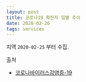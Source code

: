 ```yaml
---
layout: post
title: 코로나19 확진자 일별 추이
date: 2020-02-26
tags: services
---
```


<canvas id="myChart"></canvas>

<script>
require(['init'], (initTest) => {
  require(['jquery', '/assets/vendor/Chart.bundle.min.js'], function(jquery, Chart){
    $(document).ready(function(){
      let ctx = document.getElementById('myChart').getContext('2d');

      const COL_COUNT = 4;
      const INDEX_DATE = 0;
      const INDEX_COUNT = 1;
      const INDEX_TYPE = 2;
      const INDEX_DESC = 3;

      const covid19 = [
        ['2020-01-27', '4', AREAS[INDEX_DOMESTIC], '오전, 질병관리본부'],
        ['2020-02-01', '12', AREAS[INDEX_DOMESTIC], '09시, 질병관리본부'],
        ['2020-02-02', '15', AREAS[INDEX_DOMESTIC], '09시, 질병관리본부'],
        ['2020-02-09', '25', AREAS[INDEX_DOMESTIC], '09시, 질병관리본부'],
        ['2020-02-17', '30', AREAS[INDEX_DOMESTIC], '09시, 질병관리본부'],
      	['2020-02-18', '31', AREAS[INDEX_DOMESTIC], '09시, 질병관리본부'],
        ['2020-02-20', '104', AREAS[INDEX_DOMESTIC], '16시, 질병관리본부'],
        ['2020-02-21', '156', AREAS[INDEX_DOMESTIC], '09시, 질병관리본부'],
        ['2020-02-22', '433', AREAS[INDEX_DOMESTIC], '16시, 질병관리본부'],
        ['2020-02-23', '602', AREAS[INDEX_DOMESTIC], '16시, 질병관리본부'],
        ['2020-02-24', '763', AREAS[INDEX_DOMESTIC], '09시, 질병관리본부'],
        ['2020-02-25', '893', AREAS[INDEX_DOMESTIC], '09시, 중앙방역대책본부'],
      	['2020-02-26', '1146', AREAS[INDEX_DOMESTIC], '09시, 질병관리본부'],
        ['2020-02-27', '1727', AREAS[INDEX_DOMESTIC], '16시, 질병관리본부'],

        ['2020-02-25', '33', AREAS[INDEX_SEOUL], '16시, 질병관리본부'],
        ['2020-02-26', '41', AREAS[INDEX_SEOUL], '16시, 질병관리본부'],
        ['2020-02-27', '59', AREAS[INDEX_SEOUL], '10시, 서울시'],

        ['2020-02-27', '59', AREAS[INDEX_SEOUL], '10시, 경기도'],

        ['2020-02-25', '43', AREAS[INDEX_BUSAN], '16시, 질병관리본부'],
        ['2020-02-26', '58', AREAS[INDEX_BUSAN], '16시, 질병관리본부'],
        ['2020-02-27', '60', AREAS[INDEX_BUSAN], '17시, 부산시'],

        ['2020-02-25', '541', AREAS[INDEX_DAEGU], '16시, 질병관리본부'],
        ['2020-02-26', '705', AREAS[INDEX_DAEGU], '16시, 질병관리본부'],
        ['2020-02-27', '1132', AREAS[INDEX_DAEGU], '16시, 대구시'],

        ['2020-02-25', '240', AREAS[INDEX_GYEONBUK], '16시, 질병관리본부'],
        ['2020-02-26', '309', AREAS[INDEX_GYEONBUK], '16시, 질병관리본부'],
        ['2020-02-27', '337', AREAS[INDEX_GYEONBUK], '16시, 질병관리본부'],
      ];

      const INDEX_DOMESTIC = 0;
      const INDEX_SEOUL = 1;
      const INDEX_GYENGGI = 2;
      const INDEX_BUSAN = 3;
      const INDEX_DAEGU = 4;
      const INDEX_GYEONBUK = 5;
      const AREAS = ['국내', '서울', '경기도', '부산', '대구', '경북'];
      const BORDER_COLORS = [
        'rgba(235, 64, 52, 0.3)',
        'rgba(235, 164, 52, 0.3)',
        'rgba(235, 220, 52, 0.3)',
        'rgba(168, 235, 52, 0.3)',
        'rgba(52, 165, 235, 0.3)',
        'rgba(132, 46, 230, 0.3)',
      ];

      let covid19_labels = covid19
        .map(d => d[INDEX_DATE])
        .reduce((unique, item) => unique.includes(item)? unique:[...unique, item], []);

      function getCountByType(standard, source, type) {
      	return standard
      		.slice()
      		.map(l => {
      			var filteredItems = source.filter(d => d[INDEX_TYPE] == type).filter(s => s[INDEX_DATE]==l);
      			if(filteredItems.length > 0) {
      				return filteredItems[0][INDEX_COUNT];
      			} else {
      				return '0';
      			}
      		});
      }

      function getDatasets(standard) {
        return AREAS.map(area => {
        	let defaultDataset = {
        		label: '',
        		backgroundColor: 'rgba(0, 0, 0, 0.0)',
        		borderColor: BORDER_COLORS[AREAS.indexOf(area)],
        		data: [],
        	};
        	let areaDataset = {
        		label : area,
        		data: getCountByType(standard, covid19, area),
        	};
        	return Object.assign(defaultDataset, areaDataset);
        });
      }

      let chart = new Chart(ctx, {
        type: 'line', // The type of chart we want to create

        data: { // The data for our dataset
            labels: covid19_labels,
            datasets: getDatasets(covid19_labels),
        },

        // Configuration options go here
        options: {}
      });
    });//end of document ready
  });//end of chartjs
});//end of init
</script>

지역 `2020-02-25` 부터 수집.

출처
- [코로나바이러스감염증-19](http://ncov.mohw.go.kr/bdBoardList_Real.do?brdId=1&brdGubun=13&ncvContSeq=&contSeq=&board_id=&gubun=)
